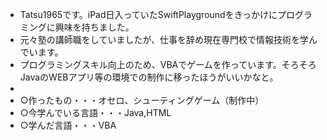 - Tatsu1965です。iPad日入っていたSwiftPlaygroundをきっかけにプログラミングに興味を持ちました。  
- 元々塾の講師職をしていましたが、仕事を辞め現在専門校で情報技術を学んでいます。
- プログラミングスキル向上のため、VBAでゲームを作っています。そろそろJavaのWEBアプリ等の環境での制作に移ったほうがいいかなと。
-
- ○作ったもの・・・オセロ、シューティングゲーム（制作中）
- ○今学んでいる言語・・・Java,HTML
- ○学んだ言語・・・VBA
